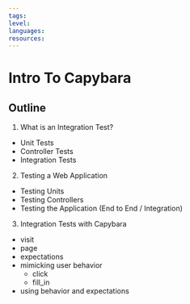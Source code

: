 ```yaml
---
tags:
level:
languages:
resources:
---
```


# Intro To Capybara

## Outline

1. What is an Integration Test?
  - Unit Tests
  - Controller Tests
  - Integration Tests

2. Testing a Web Application
  - Testing Units
  - Testing Controllers
  - Testing the Application (End to End / Integration)

3. Integration Tests with Capybara
  - visit
  - page
  - expectations
  - mimicking user behavior
    - click
    - fill_in
  - using behavior and expectations
